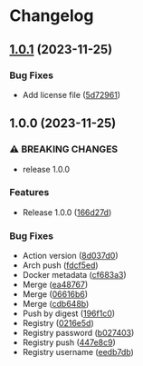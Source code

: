 # Changelog

## [1.0.1](https://github.com/netwatching/template.docker/compare/v1.0.0...v1.0.1) (2023-11-25)


### Bug Fixes

* Add license file ([5d72961](https://github.com/netwatching/template.docker/commit/5d7296104ab6009b09508554ecf84f09528426f1))

## 1.0.0 (2023-11-25)


### ⚠ BREAKING CHANGES

* release 1.0.0

### Features

* Release 1.0.0 ([166d27d](https://github.com/netwatching/template.docker/commit/166d27dcdedf26d8635649b1f80fcc2f32b7b63c))


### Bug Fixes

* Action version ([8d037d0](https://github.com/netwatching/template.docker/commit/8d037d0620516a0561192e925a7b7380b5b85da7))
* Arch push ([fdcf5ed](https://github.com/netwatching/template.docker/commit/fdcf5eda80f9bf219b23632eb7af21c8a050e6c9))
* Docker metadata ([cf683a3](https://github.com/netwatching/template.docker/commit/cf683a35ad422864ff722afdb4b98570f4609078))
* Merge ([ea48767](https://github.com/netwatching/template.docker/commit/ea487674f66a8ba6c9ca0d26a277fb6acb320f2b))
* Merge ([06616b6](https://github.com/netwatching/template.docker/commit/06616b6e892fd45085779bdccfa7a1214eb929b7))
* Merge ([cdb648b](https://github.com/netwatching/template.docker/commit/cdb648bd37287b17d26624f8d5cb49c0180a3c52))
* Push by digest ([196f1c0](https://github.com/netwatching/template.docker/commit/196f1c02c1d80182afcddd2a7bdb0ccce645b91c))
* Registry ([0216e5d](https://github.com/netwatching/template.docker/commit/0216e5d17469ab26bf21ab782b877e7ca758436c))
* Registry password ([b027403](https://github.com/netwatching/template.docker/commit/b027403e457dfb14ceabc125d86fc5c9fec0a613))
* Registry push ([447e8c9](https://github.com/netwatching/template.docker/commit/447e8c9e2248231e8c31f497f3a45e55bc8089dd))
* Registry username ([eedb7db](https://github.com/netwatching/template.docker/commit/eedb7db36caf82523f31df0ecb64fa1ba42b417f))
